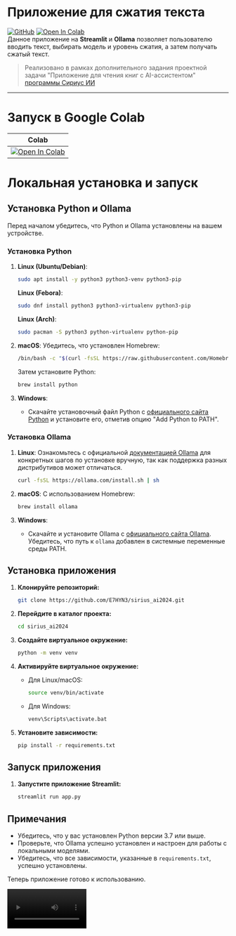 # Приложение для сжатия текста 
[![GitHub](https://img.shields.io/badge/github-100000?style=flat&logo=GitHub&logoColor=white&labelColor=black&color=black)](https://github.com/E7HYN3/sirius_ai2024) [![Open In Colab](https://colab.research.google.com/assets/colab-badge.svg)](https://colab.research.google.com/drive/1j-FdgRfbcW3zYJEJRwUT_oVaL-eiLuNm?usp=sharing) <br>
Данное приложение на **Streamlit** и **Ollama** позволяет пользователю вводить текст, выбирать модель и уровень сжатия, а затем получать сжатый текст. 
> Реализовано в рамках дополнительного задания проектной задачи "Приложение для чтения книг с AI-ассистентом" [программы Сириус ИИ](https://sochisirius.ru/obuchenie/distant/smena1894/8753)
___
# Запуск в Google Colab
| Colab | 
| --- |
[![Open In Colab](https://colab.research.google.com/assets/colab-badge.svg)](https://colab.research.google.com/drive/1j-FdgRfbcW3zYJEJRwUT_oVaL-eiLuNm?usp=sharing) |

# Локальная установка и запуск

## Установка Python и Ollama

Перед началом убедитесь, что Python и Ollama установлены на вашем устройстве.

### Установка Python

1. **Linux (Ubuntu/Debian)**:
   ```bash
   sudo apt install -y python3 python3-venv python3-pip
   ```
   **Linux (Febora)**:
   ```bash
   sudo dnf install python3 python3-virtualenv python3-pip
   ```
   **Linux (Arch)**:
   ```bash
   sudo pacman -S python3 python-virtualenv python-pip
   ```


2. **macOS**:
   Убедитесь, что установлен Homebrew:
   ```bash
   /bin/bash -c "$(curl -fsSL https://raw.githubusercontent.com/Homebrew/install/HEAD/install.sh)"
   ```

   Затем установите Python:
   ```bash
   brew install python
   ```

3. **Windows**:
   - Скачайте установочный файл Python с [официального сайта Python](https://www.python.org/downloads/) и установите его, отметив опцию "Add Python to PATH".

### Установка Ollama

1. **Linux**:
   Ознакомьтесь с официальной [документацией Ollama](https://github.com/ollama/ollama/blob/main/docs/linux.md) для конкретных шагов по установке вручную, так как поддержка разных дистрибутивов может отличаться.
   ```bash
   curl -fsSL https://ollama.com/install.sh | sh
   ```

2. **macOS**:
   С использованием Homebrew:
   ```bash
   brew install ollama
   ```

3. **Windows**:
   - Скачайте и установите Ollama с [официального сайта Ollama](https://ollama.com/download). Убедитесь, что путь к `ollama` добавлен в системные переменные среды PATH.

## Установка приложения

1. **Клонируйте репозиторий:**
   ```bash
   git clone https://github.com/E7HYN3/sirius_ai2024.git
   ```

2. **Перейдите в каталог проекта:**
   ```bash
   cd sirius_ai2024
   ```

3. **Создайте виртуальное окружение:**
   ```bash
   python -m venv venv
   ```

4. **Активируйте виртуальное окружение:**
   - Для Linux/macOS:
     ```bash
     source venv/bin/activate
     ```
   - Для Windows:
     ```bash
     venv\Scripts\activate.bat
     ```

5. **Установите зависимости:**
   ```bash
   pip install -r requirements.txt
   ```

## Запуск приложения

1. **Запустите приложение Streamlit:**
   ```bash
   streamlit run app.py
   ```

## Примечания
- Убедитесь, что у вас установлен Python версии 3.7 или выше.
- Проверьте, что Ollama успешно установлен и настроен для работы с локальными моделями.
- Убедитесь, что все зависимости, указанные в `requirements.txt`, успешно установлены.

Теперь приложение готово к использованию.

<video src='your URL here' width=180/>


https://github.com/user-attachments/assets/d4513c4c-e7cc-4a0f-bafb-c2a8472f9d98

